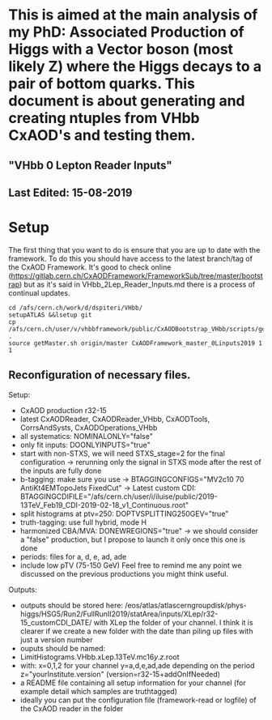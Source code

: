 # This is aimed at the main analysis of my PhD: Associated Production of Higgs with a Vector boson (most likely Z) where the Higgs decays to a pair of bottom quarks. This document is about generating and creating ntuples from VHbb CxAOD's and testing them. #

## "VHbb 0 Lepton Reader Inputs" ##

Last Edited: 15-08-2019
-------------------------------------------------------------------------------

# Setup

The first thing that you want to do is ensure that you are up to date with the framework. To do this you should have access to the latest branch/tag of the CxAOD Framework. It's good to check online
(https://gitlab.cern.ch/CxAODFramework/FrameworkSub/tree/master/bootstrap) but as it's said in VHbb_2Lep_Reader_Inputs.md there is a process of continual updates.

~~~
cd /afs/cern.ch/work/d/dspiteri/VHbb/
setupATLAS &&lsetup git
cp /afs/cern.ch/user/v/vhbbframework/public/CxAODBootstrap_VHbb/scripts/getMaster.sh .
source getMaster.sh origin/master CxAODFramework_master_0Linputs2019 1 1
~~~

## Reconfiguration of necessary files.

Setup:
- CxAOD production r32-15
- latest CxAODReader, CxAODReader_VHbb, CxAODTools, CorrsAndSysts, CxAODOperations_VHbb
- all systematics: NOMINALONLY="false"
- only fit inputs: DOONLYINPUTS="true"
- start with non-STXS, we will need STXS_stage=2 for the final configuration 
      -> rerunning only the signal in STXS mode after the rest of the inputs are fully done
- b-tagging: make sure you use
      -> BTAGGINGCONFIGS="MV2c10 70 AntiKt4EMTopoJets FixedCut"
      -> Latest custom CDI: BTAGGINGCDIFILE="/afs/cern.ch/user/i/iluise/public/2019-13TeV_Feb19_CDI-2019-02-18_v1_Continuous.root"
- split histograms at ptv=250: DOPTVSPLITTING250GEV="true"
- truth-tagging: use full hybrid, mode H
- harmonized CBA/MVA: DONEWREGIONS="true"
      -> we should  consider a "false" production, but I propose to launch it only once this one is done
- periods: files for a, d, e, ad, ade
- include low pTV (75-150 GeV)
Feel free to remind me any point we discussed on the previous productions you might think useful.

Outputs:
- outputs should be stored here:
/eos/atlas/atlascerngroupdisk/phys-higgs/HSG5/Run2/FullRunII2019/statArea/inputs/XLep/r32-15_customCDI_DATE/
with XLep the folder of your channel. I think it is clearer if we create a new folder with the date than piling up files with just a version number
- ouputs should be named:
- LimitHistograms.VHbb.*x*Lep.13TeV.mc16*y*.*z*.root
- with: x=0,1,2 for your channel
          y=a,d,e,ad,ade depending on the period
          z="yourInstitute.version" (version=r32-15+addOnIfNeeded)
- a README file containing all setup information for your channel (for example detail which samples are truthtagged)
- ideally you can put the configuration file (framework-read or logfile) of the CxAOD reader in the folder
